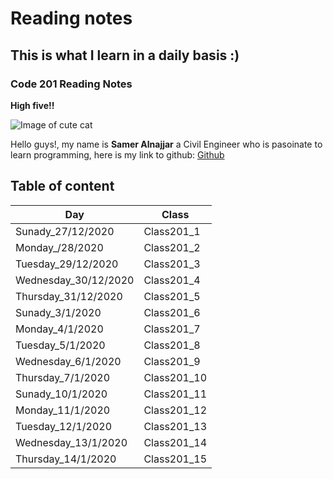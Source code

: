 # Reading notes

## This is what I learn in a daily basis :)

### Code 201 Reading Notes

  **High five!!**
    
  ![Image of cute cat](https://pbs.twimg.com/profile_images/1089487574492680192/gjaa3FKV_400x400.jpg)
                

      
  Hello guys!, my name is **Samer Alnajjar** a Civil Engineer who is pasoinate to learn programming,
  here is my link to github: [Github](https://github.com/Samer-Alnajjar)
  
  ## Table of content

| Day                 | Class         |
| -------------       |-------------  |
| Sunady_27/12/2020 | Class201_1      |
| Monday_/28/2020   | Class201_2 |
| Tuesday_29/12/2020   | Class201_3 |
| Wednesday_30/12/2020   | Class201_4 |
| Thursday_31/12/2020   | Class201_5 |
| Sunady_3/1/2020 | Class201_6      |
| Monday_4/1/2020   | Class201_7 |
| Tuesday_5/1/2020   | Class201_8 |
| Wednesday_6/1/2020   | Class201_9 |
| Thursday_7/1/2020   | Class201_10 |
| Sunady_10/1/2020 | Class201_11      |
| Monday_11/1/2020   | Class201_12 |
| Tuesday_12/1/2020   | Class201_13 |
| Wednesday_13/1/2020   | Class201_14 |
| Thursday_14/1/2020   | Class201_15 |


  
  
  
  
